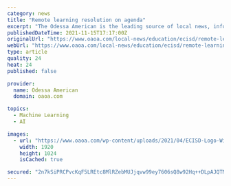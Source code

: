 ```yaml
---
category: news
title: "Remote learning resolution on agenda"
excerpt: "The Odessa American is the leading source of local news, information, entertainment and sports for the Permian Basin."
publishedDateTime: 2021-11-15T17:17:00Z
originalUrl: "https://www.oaoa.com/local-news/education/ecisd/remote-learning-resolution-on-agenda/"
webUrl: "https://www.oaoa.com/local-news/education/ecisd/remote-learning-resolution-on-agenda/"
type: article
quality: 24
heat: 24
published: false

provider:
  name: Odessa American
  domain: oaoa.com

topics:
  - Machine Learning
  - AI

images:
  - url: "https://www.oaoa.com/wp-content/uploads/2021/04/ECISD-Logo-Wide.jpg"
    width: 1920
    height: 1024
    isCached: true

secured: "2n7kSiPRCPvcKqF5LREtc8MlRZebMUJjqvw99ey7606sQ8w92Hq++DLpAJQTM4rQXwD1mZhEdwvRRFNnYZQJJ6vxjGNX17moujfOgog24k8Wsa7od3U4+rrFM+FR42QrzXteAOfWlcET2egfcqRnsnIYtzGliXdYdo8Of3yLt4wlDW/Exz76AQVvhwhLnRcgjEEVMkxCJy2qEwooFwWZpREb/+9oJBh+7y/sP6kP2Q46RUk4wxwOvy5nH0KPQYQTjaBS3VDvg6O3JlXQ6q3fYYnWNwJJNqVsnMvybT+w5sthxwR7YDWr/GZ1RLE/S6Gi+JvZMs3tmfjaI2ZeFov1WaVazIVOPdxUbHahQ5K+BYQ=;iH+xxyjHcgYsM0WdsqKQ4w=="
---
```


